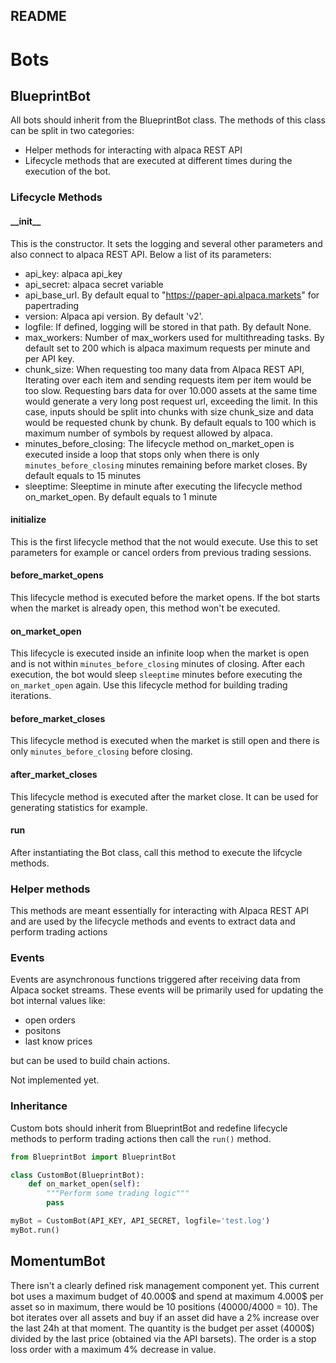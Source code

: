 README
-------

# Bots

## BlueprintBot

All bots should inherit from the BlueprintBot class. The methods of this class can be split in two categories:
- Helper methods for interacting with alpaca REST API
- Lifecycle methods that are executed at different times during the execution of the bot.

### Lifecycle Methods

#### \_\_init\_\_
This is the constructor. It sets the logging and several other parameters and also connect to alpaca REST API.
Below a list of its parameters:
- api_key: alpaca api_key
- api_secret: alpaca secret variable
- api_base_url. By default equal to "https://paper-api.alpaca.markets" for papertrading
- version: Alpaca api version. By default 'v2'.
- logfile: If defined, logging will be stored in that path. By default None.
- max_workers: Number of max_workers used for multithreading tasks. By default set to 200 which is alpaca maximum requests per minute and per API key.
- chunk_size: When requesting too many data from Alpaca REST API, Iterating over each item and sending requests item per item would be too slow.
Requesting bars data for over 10.000 assets at the same time would generate a very long post request url, exceeding the limit. 
In this case, inputs should be split into chunks with size chunk_size and data would be requested chunk by chunk.
By default equals to 100 which is maximum number of symbols by request allowed by alpaca.
- minutes_before_closing: The lifecycle method on_market_open is executed inside a loop that stops only when there is only ```minutes_before_closing``` minutes remaining before market closes.
By default equals to 15 minutes
- sleeptime: Sleeptime in minute after executing the lifecycle method on_market_open. By default equals to 1 minute

#### initialize

This is the first lifecycle method that the not would execute. Use this to set parameters for example or cancel orders from previous trading sessions.

#### before_market_opens

This lifecycle method is executed before the market opens. 
If the bot starts when the market is already open, this method won't be executed.

#### on_market_open

This lifecycle is executed inside an infinite loop when the market is open and is not within ```minutes_before_closing``` minutes of closing.
After each execution, the bot would sleep ```sleeptime```  minutes before executing the ```on_market_open``` again.
Use this lifecycle method for building trading iterations.

#### before_market_closes

This lifecycle method is executed when the market is still open and there is only ```minutes_before_closing``` before closing.

#### after_market_closes

This lifecycle method is executed after the market close. 
It can be used for generating statistics for example.

#### run

After instantiating the Bot class, call this method to execute the lifcycle methods.

### Helper methods

This methods are meant essentially for interacting with Alpaca REST API and are used by the lifecycle methods and events to extract data and perform trading actions

### Events

Events are asynchronous functions triggered after receiving data from Alpaca socket streams. 
These events will be primarily used for updating the bot internal values like:
- open orders
- positons
- last know prices

but can be used to build chain actions.

Not implemented yet.

### Inheritance

Custom bots should inherit from BlueprintBot and redefine lifecycle methods to perform trading actions then call the ```run()``` method.

```python
from BlueprintBot import BlueprintBot

class CustomBot(BlueprintBot):
    def on_market_open(self):
        """Perform some trading logic"""
        pass

myBot = CustomBot(API_KEY, API_SECRET, logfile='test.log')
myBot.run()
```


## MomentumBot

There isn't a clearly defined risk management component yet. 
This current bot uses a maximum budget of 40.000$ and spend at maximum 4.000$ per asset so in maximum, there would be 10 positions (40000/4000 = 10).
The bot iterates over all assets and buy if an asset did have a 2% increase over the last 24h at that moment.
The quantity is the budget per asset (4000$) divided by the last price (obtained via the API barsets).
The order is a stop loss order with a maximum 4% decrease in value.
